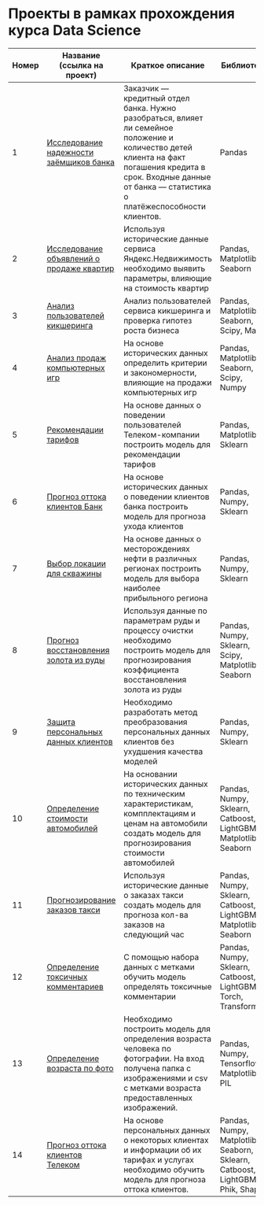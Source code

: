 # Проекты в рамках прохождения курса Data Science

<table>
<thead>
  <tr>
    <th>Номер<br></th>
    <th>Название<br>(ссылка на проект)</th>
    <th>Краткое описание</th>
    <th>Библиотеки<br></th>
  </tr>
</thead>
<tbody>
  <tr>
    <td>1</td>
    <td><a href="https://github.com/ImranSarakayev/DSMLprojects/blob/b9b123bd613245d8b60d2b7cf8526943ae3e7166/02.%20Data%20preparing%20project.ipynb"> Исследование надежности заёмщиков банка </a></td>
    <td>Заказчик — кредитный отдел банка. Нужно разобраться, влияет ли семейное положение и количество детей клиента на факт погашения кредита в срок. Входные данные от банка — статистика о платёжеспособности клиентов.</td>
    <td>Pandas</td>
  </tr>
  <tr>
    <td>2</td>
    <td><a href="https://github.com/ImranSarakayev/DSMLprojects/blob/b9b123bd613245d8b60d2b7cf8526943ae3e7166/03.%20EDA%20project.ipynb"> Исследование объявлений о продаже квартир </a></td>    
    <td>Используя исторические данные сервиса Яндекс.Недвижимость необходимо выявить параметры, влияющие на стоимость квартир</td>
    <td>Pandas, Matplotlib, Seaborn</td>
  </tr>
  <tr>
    <td>3</td>
    <td><a href="https://github.com/ImranSarakayev/DSMLprojects/blob/ec7263b5e6395853d3326065f400c98610991fad/04.%20Statistic%20data%20analysis%20project.ipynb"> Анализ пользователей кикшеринга </a></td>    
    <td>Анализ пользователей сервиса кикшеринга и проверка гипотез роста бизнеса</td>
    <td>Pandas, Matplotlib, Seaborn, Scipy, Math</td>
  </tr>
  <tr>
    <td>4</td>
    <td><a href="https://github.com/ImranSarakayev/DSMLprojects/blob/ec7263b5e6395853d3326065f400c98610991fad/05.%20Data%20analysis%20final%20project.ipynb"> Анализ продаж компьютерных игр </a></td>    
    <td>На основе исторических данных определить критерии и закономерности, влияющие на продажи компьютерных игр</td>
    <td>Pandas, Matplotlib, Seaborn, Scipy, Numpy</td>
  </tr>
  <tr>
    <td>5</td>
    <td><a href="https://github.com/ImranSarakayev/DSMLprojects/blob/ec7263b5e6395853d3326065f400c98610991fad/06.%20First%20ML%20project.ipynb"> Рекомендации тарифов </a></td>    
    <td>На основе данных о поведении пользователей Телеком-компании построить модель для рекомендации тарифов</td>
    <td>Pandas, Matplotlib, Sklearn</td>
  </tr>
  <tr>
    <td>6</td>
    <td><a href="https://github.com/ImranSarakayev/DSMLprojects/blob/ec7263b5e6395853d3326065f400c98610991fad/07.%20Supervised%20ML%20project.ipynb"> Прогноз оттока клиентов Банк </a></td>    
    <td>На основе исторических данных о поведении клиентов банка построить модель для прогноза ухода клиентов</td>
    <td>Pandas, Numpy, Sklearn</td>
  </tr>
  <tr>
    <td>7</td>
    <td><a href="https://github.com/ImranSarakayev/DSMLprojects/blob/ec7263b5e6395853d3326065f400c98610991fad/08.%20ML%20in%20business%20project.ipynb"> Выбор локации для скважины </a></td>    
    <td>На основе данных о месторождениях нефти в различных регионах построить модель для выбора наиболее прибыльного региона</td>
    <td>Pandas, Numpy, Sklearn</td>
  </tr>
  <tr>
    <td>8</td>
    <td><a href="https://github.com/ImranSarakayev/DSMLprojects/blob/ec7263b5e6395853d3326065f400c98610991fad/09.%20ML%20final%20project.ipynb"> Прогноз восстановления золота из руды </a></td>    
    <td>Используя данные по параметрам руды и процессу очистки необходимо построить модель для прогнозирования коэффициента восстановления золота из руды</td>
    <td>Pandas, Numpy, Sklearn, Scipy, Matplotlib, Seaborn</td>
  </tr>
  <tr>
    <td>9</td>
    <td><a href="https://github.com/ImranSarakayev/DSMLprojects/blob/ec7263b5e6395853d3326065f400c98610991fad/10.%20Linear%20algebra%20project.ipynb"> Защита персональных данных клиентов </a></td>    
    <td>Необходимо разработать метод преобразования персональных данных клиентов без ухудшения качества моделей</td>
    <td>Pandas, Numpy, Sklearn</td>
  </tr>
  <tr>
    <td>10</td>
    <td><a href="https://github.com/ImranSarakayev/DSMLprojects/blob/ec7263b5e6395853d3326065f400c98610991fad/11.%20Numerical%20methods%20project.ipynb"> Определение стоимости автомобилей </a></td>    
    <td>На основании исторических данных по техническим характеристикам, компплектациям и ценам на автомобили создать модель для прогнозирования стоимости автомобилей</td>
    <td>Pandas, Numpy, Sklearn, Catboost, LightGBM, Matplotlib, Seaborn</td>
  </tr>
  <tr>
    <td>11</td>
    <td><a href="https://github.com/ImranSarakayev/DSMLprojects/blob/ec7263b5e6395853d3326065f400c98610991fad/12.%20Time%20series%20project.ipynb"> Прогнозирование заказов такси </a></td>    
    <td>Используя исторические данные о заказах такси создать модель для прогноза кол-ва заказов на следующий час</td>
    <td>Pandas, Numpy, Sklearn, Catboost, LightGBM, Matplotlib, Seaborn</td>
  </tr>
  <tr>
    <td>12</td>
    <td><a href="https://github.com/ImranSarakayev/DSMLprojects/blob/ec7263b5e6395853d3326065f400c98610991fad/13.%20ML%20for%20texts%20project.ipynb"> Определение токсичных комментариев </a></td>    
    <td>С помощью набора данных с метками обучить модель определять токсичные комментарии</td>
    <td>Pandas, Numpy, Sklearn, Catboost, LightGBM, Torch, Transformers</td>
  </tr>
  <tr>
    <td>13</td>
    <td><a href="https://github.com/ImranSarakayev/DSMLprojects/blob/ec7263b5e6395853d3326065f400c98610991fad/14.%20Computer%20vision%20project.ipynb"> Определение возраста по фото </a></td>    
    <td>Необходимо построить модель для определения возраста человека по фотографии. На вход получена папка с изображениями и csv с метками возраста предоставленных изображений.</td>
    <td>Pandas, Numpy, Tensorflow, Matplotlib, PIL</td>
  </tr>
  <tr>
    <td>14</td>
    <td><a href="https://github.com/ImranSarakayev/DSMLprojects/blob/ec7263b5e6395853d3326065f400c98610991fad/15.%20Final%20project%20of%20the%20course.ipynb"> Прогноз оттока клиентов Телеком </a></td>    
    <td>На основе персональных данных о некоторых клиентах и информации об их тарифах и услугах необходимо обучить модель для прогноза оттока клиентов.</td>
    <td>Pandas, Numpy, Matplotlib, Seaborn, Sklearn, Catboost, LightGBM, Phik, Shap</td>
  </tr>
</tbody>
</table>
